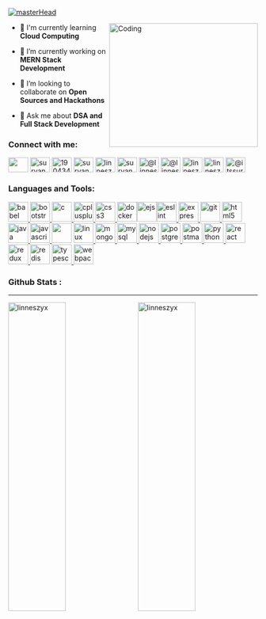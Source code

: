 [![masterHead](https://share.creavite.co/FnlkoXykuQCscdRC.gif)](https://www.linkedin.com/in/linneszyx/)

<img align="right" alt="Coding" width="300" height="250" src="https://cdn.dribbble.com/users/1059583/screenshots/4171367/coding-freak.gif">





- 🌱 I'm currently learning **Cloud Computing**

- 🔭 I’m currently working on **MERN Stack Development**
  
- 👯 I’m looking to collaborate on **Open Sources and Hackathons**

- 💬 Ask me about **DSA and Full Stack Development**


<h3 align="left">Connect with me:</h3>
<p align="left">
<a href="https://twitter.com/linneszyx" target="blank"><img align="center" src="https://www.svgrepo.com/show/452121/twitter-1.svg" height="30" width="40" /></a>
<a href="https://linkedin.com/in/linneszyx/" target="blank"><img align="center" src="https://www.svgrepo.com/show/475661/linkedin-color.svg" alt="suryanshupadhyay" height="30" width="40" /></a>
<a href="https://stackoverflow.com/users/19043453" target="blank"><img align="center" src="https://www.svgrepo.com/show/475686/stackoverflow-color.svg" alt="19043453" height="30" width="40" /></a>
<a href="https://fb.com/suryanshupadyay02i" target="blank"><img align="center" src="https://www.svgrepo.com/show/475647/facebook-color.svg" alt="suryanshupadyay02i" height="30" width="40" /></a>
<a href="https://instagram.com/linneszyx" target="blank"><img align="center" src="https://www.svgrepo.com/show/452229/instagram-1.svg" alt="linneszyx" height="30" width="40" /></a>
<a href="https://www.behance.net/suryansupadhya" target="blank"><img align="center" src="https://www.svgrepo.com/show/475632/behance-color.svg" alt="suryansupadhyay" height="30" width="40" /></a>
<a href="https://hashnode.com/@linneszyx" target="blank"><img align="center" src="https://www.svgrepo.com/show/353859/hashnode-icon.svg" alt="@linneszyx" height="30" width="40" /></a>
<a href="https://medium.com/@linneszyx" target="blank"><img align="center" src="https://www.svgrepo.com/show/355118/medium.svg" alt="@linneszyx" height="30" width="40" /></a>
<a href="https://www.hackerrank.com/linneszyx" target="blank"><img align="center" src="https://img.icons8.com/?size=512&id=h5EUmNCXhSH0&format=png" alt="linneszyx" height="30" width="40" /></a>
<a href="https://www.leetcode.com/linneszyx" target="blank"><img align="center" src="https://img.icons8.com/?size=512&id=wDGo581Ea5Nf&format=png" alt="linneszyx" height="30" width="40" /></a>
<a href="https://www.hackerearth.com/@itssuryanshcooldude346" target="blank"><img align="center" src="https://www.svgrepo.com/show/341890/hackerearth.svg" alt="@itssuryanshcooldude346" height="30" width="40" /></a>
</p>

<h3 align="left">Languages and Tools:</h3>
<p align="left"> <a href="https://babeljs.io/" target="_blank" rel="noreferrer"> <img src="https://www.svgrepo.com/show/353468/babel.svg" alt="babel" width="40" height="40"/> </a><a href="https://getbootstrap.com" target="_blank" rel="noreferrer"> <img src="https://www.svgrepo.com/show/353498/bootstrap.svg" alt="bootstrap" width="40" height="40"/> </a> <a href="https://www.cprogramming.com/" target="_blank" rel="noreferrer"> <img src="https://img.icons8.com/?size=512&id=40670&format=png" alt="c" width="40" height="40"/> </a> <a href="https://www.w3schools.com/cpp/" target="_blank" rel="noreferrer"> <img src="https://img.icons8.com/?size=512&id=40669&format=png" alt="cplusplus" width="40" height="40"/> </a> <a href="https://www.w3schools.com/css/" target="_blank" rel="noreferrer"> <img src="https://www.svgrepo.com/show/452185/css-3.svg" alt="css3" width="40" height="40"/> </a> <a href="https://www.docker.com/" target="_blank" rel="noreferrer"><img src="https://www.svgrepo.com/show/448221/docker.svg" alt="docker" width="40" height="40"></a><a href="https://ejs.co/" target="_blank" rel="noreferrer"><img src="https://www.svgrepo.com/show/373574/ejs.svg" alt="ejs" width="40" height="40"/></a><a href="https://eslint.org/" target="_blank" rel="noreferrer"><img src="https://www.svgrepo.com/show/353709/eslint.svg" alt="eslint" width="40" height="40" /></a><a href="https://expressjs.com" target="_blank" rel="noreferrer"> <img src="https://img.icons8.com/?size=512&id=9Gfx4Dfxl0JK&format=png" alt="express" width="40" height="40"/> </a> <a href="https://git-scm.com/" target="_blank" rel="noreferrer"> <img src="https://www.svgrepo.com/show/452210/git.svg" alt="git" width="40" height="40"/> </a> <a href="https://www.w3.org/html/" target="_blank" rel="noreferrer"> <img src="https://www.svgrepo.com/show/452228/html-5.svg" alt="html5" width="40" height="40"/> </a> <a href="https://www.java.com" target="_blank" rel="noreferrer"> <img src="https://www.svgrepo.com/show/452234/java.svg" alt="java" width="40" height="40"/> </a> <a href="https://developer.mozilla.org/en-US/docs/Web/JavaScript" target="_blank" rel="noreferrer"> <img src="https://www.svgrepo.com/show/353925/javascript.svg" alt="javascript" width="40" height="40"/> </a> <a href="https://jestjs.io/" target="_blank" rel="noreferrer"><img src="https://www.svgrepo.com/show/353930/jest.svg" width="40" height="40"></a> <a href="https://www.linux.org/" target="_blank" rel="noreferrer"> <img src="https://www.svgrepo.com/show/448236/linux.svg" alt="linux" width="40" height="40"/> </a> <a href="https://www.mongodb.com/" target="_blank" rel="noreferrer"> <img src="https://www.svgrepo.com/show/331488/mongodb.svg" alt="mongodb" width="40" height="40"/> </a> <a href="https://www.mysql.com/" target="_blank" rel="noreferrer"> <img src="https://www.svgrepo.com/show/303251/mysql-logo.svg" alt="mysql" width="40" height="40"/> </a> <a href="https://nodejs.org" target="_blank" rel="noreferrer"> <img src="https://www.svgrepo.com/show/303266/nodejs-icon-logo.svg" alt="nodejs" width="40" height="40"/> </a> <a href="https://www.postgresql.org" target="_blank" rel="noreferrer"> <img src="https://www.svgrepo.com/show/303301/postgresql-logo.svg" alt="postgresql" width="40" height="40"/> </a>  <a href="https://postman.com" target="_blank" rel="noreferrer"> <img src="https://www.svgrepo.com/show/354202/postman-icon.svg" alt="postman" width="40" height="40"/> </a> <a href="https://www.python.org" target="_blank" rel="noreferrer"> <img src="https://www.svgrepo.com/show/452091/python.svg" alt="python" width="40" height="40"/> </a> <a href="https://reactjs.org/" target="_blank" rel="noreferrer"> <img src="https://www.svgrepo.com/show/452092/react.svg" alt="react" width="40" height="40"/> </a> <a href="https://redux.js.org" target="_blank" rel="noreferrer"> <img src="https://www.svgrepo.com/show/303557/redux-logo.svg" alt="redux" width="40" height="40"/> </a><a href="https://redis.io/" target="_blank" rel="noreferrer" ><img src="https://www.svgrepo.com/show/354272/redis.svg" width="40" height="40" alt="redis"></a>
<a href="https://www.typescriptlang.org/" target="_blank" rel="noreferrer"><img src="https://www.svgrepo.com/show/374144/typescript.svg" alt="typescript" width="40" height="40"></a><a href="https://webpack.js.org" target="_blank" rel="noreferrer"> <img src="https://www.svgrepo.com/show/354552/webpack.svg" alt="webpack" width="40" height="40" alt="webpack"/> </a> </p>


<h3 align="left">Github Stats : </h3><hr>
<img align="right" src="https://github-readme-stats.vercel.app/api?username=linneszyx&show_icons=true&theme=tokyonight&title_color=745d6e&text_color=d1159f&hide_border=true&locale=en" alt="linneszyx" width="48%" height="40%"><img src="https://github-readme-streak-stats.herokuapp.com/?user=linneszyx&theme=tokyonight" alt="linneszyx" width="48%" height="40%">
